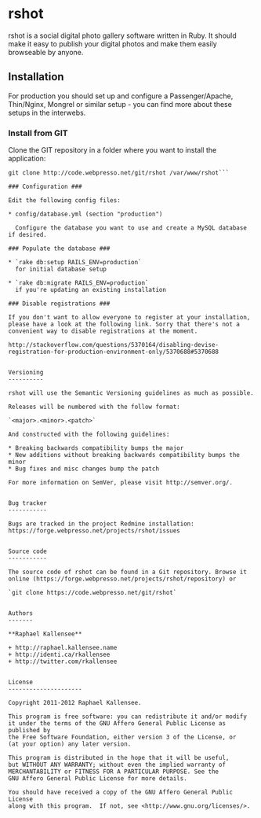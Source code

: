 rshot
=====

rshot is a social digital photo gallery software written in Ruby. It should make
it easy to publish your digital photos and make them easily browseable by anyone.


Installation
------------

For production you should set up and configure a Passenger/Apache, Thin/Nginx, Mongrel
or similar setup - you can find more about these setups in the interwebs.

### Install from GIT ###

Clone the GIT repository in a folder where you want to install the application:

```mkdir /var/www/rshot
git clone http://code.webpresso.net/git/rshot /var/www/rshot```

### Configuration ###

Edit the following config files:

* config/database.yml (section "production")

  Configure the database you want to use and create a MySQL database if desired.

### Populate the database ###

* `rake db:setup RAILS_ENV=production`
  for initial database setup

* `rake db:migrate RAILS_ENV=production`
  if you're updating an existing installation

### Disable registrations ###

If you don't want to allow everyone to register at your installation,
please have a look at the following link. Sorry that there's not a
convenient way to disable registrations at the moment.

http://stackoverflow.com/questions/5370164/disabling-devise-registration-for-production-environment-only/5370688#5370688


Versioning
----------

rshot will use the Semantic Versioning guidelines as much as possible.

Releases will be numbered with the follow format:

`<major>.<minor>.<patch>`

And constructed with the following guidelines:

* Breaking backwards compatibility bumps the major
* New additions without breaking backwards compatibility bumps the minor
* Bug fixes and misc changes bump the patch

For more information on SemVer, please visit http://semver.org/.


Bug tracker
-----------

Bugs are tracked in the project Redmine installation:
https://forge.webpresso.net/projects/rshot/issues


Source code
-----------

The source code of rshot can be found in a Git repository. Browse it
online (https://forge.webpresso.net/projects/rshot/repository) or

`git clone https://code.webpresso.net/git/rshot`


Authors
-------

**Raphael Kallensee**

+ http://raphael.kallensee.name
+ http://identi.ca/rkallensee
+ http://twitter.com/rkallensee


License
---------------------

Copyright 2011-2012 Raphael Kallensee.

This program is free software: you can redistribute it and/or modify
it under the terms of the GNU Affero General Public License as published by
the Free Software Foundation, either version 3 of the License, or
(at your option) any later version.

This program is distributed in the hope that it will be useful,
but WITHOUT ANY WARRANTY; without even the implied warranty of
MERCHANTABILITY or FITNESS FOR A PARTICULAR PURPOSE. See the
GNU Affero General Public License for more details.

You should have received a copy of the GNU Affero General Public License
along with this program.  If not, see <http://www.gnu.org/licenses/>.